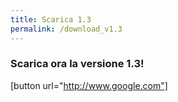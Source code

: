 ```yaml
---
title: Scarica 1.3
permalink: /download_v1.3
---
```


### Scarica ora la versione 1.3!
[button url="http://www.google.com"]
